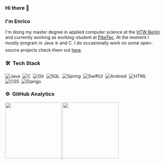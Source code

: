 ### Hi there 👋
### I'm Enrico

I'm doing my master degree in applied computer science at the [HTW Berlin](https://www.htw-berlin.de/en/) and currently working as working-student at [PikeTec](https://piketec.com/). At the moment I mostly program in Java ☕️ and C. I do occasionally work on some open-source projects check them out [here](https://github.com/enricoDec?tab=repositories).

### 🛠 &nbsp;Tech Stack

![Java](https://img.shields.io/badge/-Java-F6F8FA?style=flat&logo=openjdk&logoColor=000000)&nbsp;
![C](https://img.shields.io/badge/-C-F6F8FA?style=flat&logo=C&logoColor=A8B9CC)&nbsp;
![Git](https://img.shields.io/badge/-Git-F6F8FA?style=flat&logo=git)&nbsp;
![SQL](https://img.shields.io/badge/-SQL-F6F8FA?style=flat&logo=postgresql)&nbsp;
![Spring](https://img.shields.io/badge/-Spring-F6F8FA?style=flat&logo=spring)&nbsp;
![SwiftUI](https://img.shields.io/badge/-SwiftUI-F6F8FA?style=flat&logo=swift)&nbsp;
![Android](https://img.shields.io/badge/-Android-F6F8FA?style=flat&logo=Android)&nbsp;
![HTML](https://img.shields.io/badge/-HTML-F6F8FA?style=flat&logo=HTML5)&nbsp;
![CSS](https://img.shields.io/badge/-CSS-F6F8FA?style=flat&logo=CSS3&logoColor=1572B6)&nbsp;
![Django](https://img.shields.io/badge/-Django-F6F8FA?style=flat&logo=django&logoColor=092E20)&nbsp;


### ⚙️ &nbsp;GitHub Analytics
<p align="leading">
<a href="https://github.com/AVS1508">
  <img height="180em" src="https://github-readme-stats-eight-theta.vercel.app/api?username=enricoDec&show_icons=true&include_all_commits=true&count_private=true"/>
  <img height="180em" src="https://github-readme-stats-eight-theta.vercel.app/api/top-langs/?username=enricoDec&layout=compact&langs_count=8"/>
</a>
</p>
